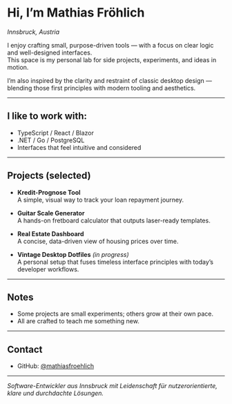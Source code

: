# Hi, I’m Mathias Fröhlich  
_Innsbruck, Austria_

I enjoy crafting small, purpose-driven tools — with a focus on clear logic and well-designed interfaces.  
This space is my personal lab for side projects, experiments, and ideas in motion.

I’m also inspired by the clarity and restraint of classic desktop design — blending those first principles with modern tooling and aesthetics.

---

## I like to work with:
- TypeScript / React / Blazor  
- .NET / Go / PostgreSQL  
- Interfaces that feel intuitive and considered

---

## Projects (selected)
- **Kredit-Prognose Tool**  
  A simple, visual way to track your loan repayment journey.

- **Guitar Scale Generator**  
  A hands-on fretboard calculator that outputs laser-ready templates.

- **Real Estate Dashboard**  
  A concise, data-driven view of housing prices over time.

- **Vintage Desktop Dotfiles** *(in progress)*  
  A personal setup that fuses timeless interface principles with today’s developer workflows.

---

## Notes
- Some projects are small experiments; others grow at their own pace.  
- All are crafted to teach me something new.

---

## Contact
- GitHub: [@mathiasfroehlich](https://github.com/mathiasfroehlich)  

---

*Software-Entwickler aus Innsbruck mit Leidenschaft für nutzerorientierte, klare und durchdachte Lösungen.*